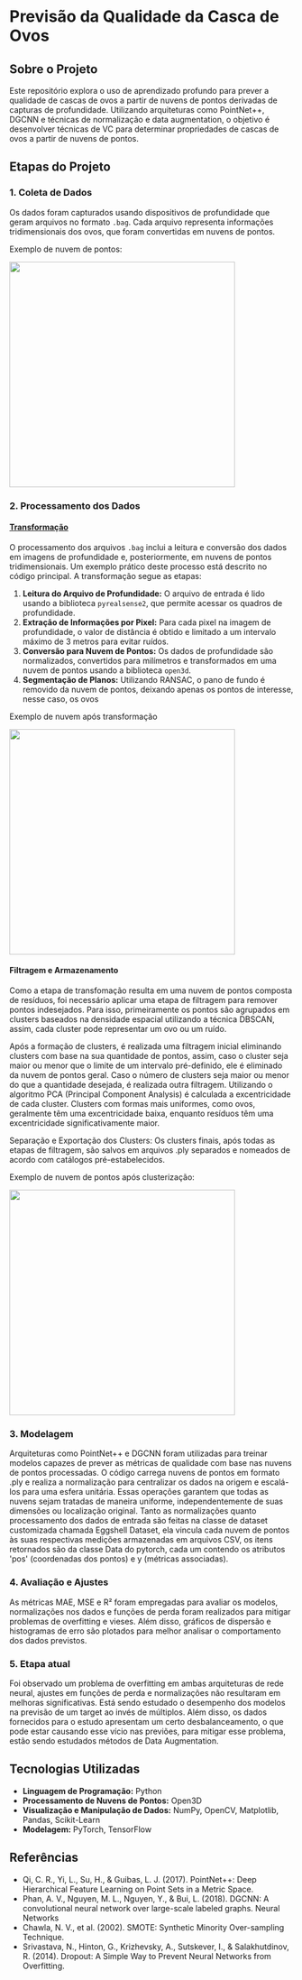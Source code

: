 # Previsão da Qualidade da Casca de Ovos

## Sobre o Projeto 
Este repositório explora o uso de aprendizado profundo para prever a qualidade de cascas de ovos a partir de nuvens de pontos derivadas de capturas de profundidade. Utilizando arquiteturas como PointNet++, DGCNN e técnicas de normalização e data augmentation, o objetivo é desenvolver técnicas de VC para determinar propriedades de cascas de ovos a partir de nuvens de pontos.

## Etapas do Projeto

### 1. Coleta de Dados
Os dados foram capturados usando dispositivos de profundidade que geram arquivos no formato `.bag`. Cada arquivo representa informações tridimensionais dos ovos, que foram convertidas em nuvens de pontos.

Exemplo de nuvem de pontos:

<img src="https://github.com/user-attachments/assets/d060310c-14b2-41be-b2f3-db0a74128b66" width="400">


### 2. Processamento dos Dados

#### [Transformação](src/process_bag.py)
O processamento dos arquivos `.bag` inclui a leitura e conversão dos dados em imagens de profundidade e, posteriormente, em nuvens de pontos tridimensionais. Um exemplo prático deste processo está descrito no código principal. A transformação segue as etapas:

1. **Leitura do Arquivo de Profundidade:** O arquivo de entrada é lido usando a biblioteca `pyrealsense2`, que permite acessar os quadros de profundidade.
2. **Extração de Informações por Pixel:** Para cada pixel na imagem de profundidade, o valor de distância é obtido e limitado a um intervalo máximo de 3 metros para evitar ruídos.
3. **Conversão para Nuvem de Pontos:** Os dados de profundidade são normalizados, convertidos para milímetros e transformados em uma nuvem de pontos usando a biblioteca `open3d`.
4. **Segmentação de Planos:** Utilizando RANSAC, o pano de fundo é removido da nuvem de pontos, deixando apenas os pontos de interesse, nesse caso, os ovos

Exemplo de nuvem após transformação

<img src="https://github.com/user-attachments/assets/7fa551fb-7a81-4e5e-a080-1c6fc0ee22ba" width="400">

#### Filtragem e Armazenamento
Como a etapa de transfomação resulta em uma nuvem de pontos composta de resíduos, foi necessário aplicar uma etapa de filtragem para remover pontos indesejados. Para isso, primeiramente os pontos são agrupados em clusters baseados na densidade espacial utilizando a técnica DBSCAN, assim, cada cluster pode representar um ovo ou um ruído.

Após a formação de clusters, é realizada uma filtragem inicial eliminando clusters com base na sua quantidade de pontos, assim, caso o cluster seja maior ou menor que o limite de um intervalo pré-definido, ele é eliminado da nuvem de pontos geral.
Caso o número de clusters seja maior ou menor do que a quantidade desejada, é realizada outra filtragem. Utilizando o algoritmo PCA (Principal Component Analysis) é calculada a excentricidade de cada cluster. Clusters com formas mais uniformes, como ovos, geralmente têm uma excentricidade baixa, enquanto resíduos têm uma excentricidade significativamente maior.


Separação e Exportação dos Clusters:
Os clusters finais, após todas as etapas de filtragem, são salvos em arquivos .ply separados e nomeados de acordo com catálogos pré-estabelecidos.

Exemplo de nuvem de pontos após clusterização:

<img src="https://github.com/user-attachments/assets/9754e84e-0eb6-4ef4-8e02-d7d496bc7210" width="400">



### 3. Modelagem
Arquiteturas como PointNet++ e DGCNN foram utilizadas para treinar modelos capazes de prever as métricas de qualidade com base nas nuvens de pontos processadas. O código carrega nuvens de pontos em formato .ply e realiza a normalização para centralizar os dados na origem e escalá-los para uma esfera unitária. Essas operações garantem que todas as nuvens sejam tratadas de maneira uniforme, independentemente de suas dimensões ou localização original. 
Tanto as normalizações quanto processamento dos dados de entrada são feitas na classe de dataset customizada chamada Eggshell Dataset, ela vincula cada nuvem de pontos às suas respectivas medições armazenadas em arquivos CSV, os itens retornados são da classe Data do pytorch, cada um contendo os atributos 'pos' (coordenadas dos pontos) e y (métricas associadas).



### 4. Avaliação e Ajustes
As métricas MAE, MSE e R² foram empregadas para avaliar os modelos, normalizações nos dados e funções de perda foram realizados para mitigar problemas de overfitting e vieses. Além disso, gráficos de dispersão e histogramas de erro são plotados para melhor analisar o comportamento dos dados previstos.

### 5. Etapa atual
Foi observado um problema de overfitting em ambas arquiteturas de rede neural, ajustes em funções de perda e normalizações não resultaram em melhoras significativas. Está sendo estudado o desempenho dos modelos na previsão de um target ao invés de múltiplos. Além disso, os dados fornecidos para o estudo apresentam um certo desbalanceamento, o que pode estar causando esse vício nas previões, para mitigar esse problema, estão sendo estudados métodos de Data Augmentation.

## Tecnologias Utilizadas

- **Linguagem de Programação:** Python
- **Processamento de Nuvens de Pontos:** Open3D
- **Visualização e Manipulação de Dados:** NumPy, OpenCV, Matplotlib, Pandas, Scikit-Learn
- **Modelagem:** PyTorch, TensorFlow

## Referências

-  Qi, C. R., Yi, L., Su, H., & Guibas, L. J. (2017). PointNet++: Deep Hierarchical Feature Learning on Point Sets in a Metric Space.
-  Phan, A. V., Nguyen, M. L., Nguyen, Y., & Bui, L. (2018). DGCNN: A convolutional neural network over large-scale labeled graphs. Neural Networks
-  Chawla, N. V., et al. (2002). SMOTE: Synthetic Minority Over-sampling Technique.
-  Srivastava, N., Hinton, G., Krizhevsky, A., Sutskever, I., & Salakhutdinov, R. (2014). Dropout: A Simple Way to Prevent Neural Networks from Overfitting.

